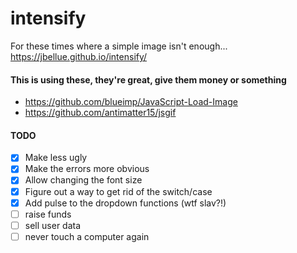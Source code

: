 # intensify

For these times where a simple image isn't enough...
<https://jbellue.github.io/intensify/>

#### This is using these, they're great, give them money or something

* <https://github.com/blueimp/JavaScript-Load-Image>
* <https://github.com/antimatter15/jsgif>

#### TODO

* [x] Make less ugly
* [x] Make the errors more obvious
* [x] Allow changing the font size
* [X] Figure out a way to get rid of the switch/case
* [x] Add pulse to the dropdown functions (wtf slav?!)
* [ ] raise funds
* [ ] sell user data
* [ ] never touch a computer again
